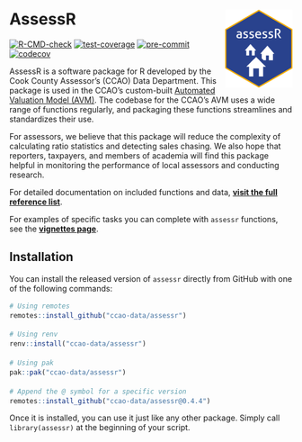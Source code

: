 
<!-- README.md is generated from README.Rmd. Please edit that file -->

# AssessR <a href="https://github.com/ccao-data/assessr"><img src="man/figures/logo.png" align="right" height="139"/></a>

[![R-CMD-check](https://github.com/ccao-data/assessr/actions/workflows/R-CMD-check.yaml/badge.svg)](https://github.com/ccao-data/assessr/actions/workflows/R-CMD-check.yaml)
[![test-coverage](https://github.com/ccao-data/assessr/actions/workflows/test-coverage.yaml/badge.svg)](https://github.com/ccao-data/assessr/actions/workflows/test-coverage.yaml)
[![pre-commit](https://github.com/ccao-data/assessr/actions/workflows/pre-commit.yaml/badge.svg)](https://github.com/ccao-data/assessr/actions/workflows/pre-commit.yaml)
[![codecov](https://codecov.io/gh/ccao-data/assessr/branch/master/graph/badge.svg)](https://codecov.io/gh/ccao-data/assessr)

AssessR is a software package for R developed by the Cook County
Assessor’s (CCAO) Data Department. This package is used in the CCAO’s
custom-built [Automated Valuation Model
(AVM)](https://github.com/ccao-data/model-res-avm). The codebase for the
CCAO’s AVM uses a wide range of functions regularly, and packaging these
functions streamlines and standardizes their use.

For assessors, we believe that this package will reduce the complexity
of calculating ratio statistics and detecting sales chasing. We also
hope that reporters, taxpayers, and members of academia will find this
package helpful in monitoring the performance of local assessors and
conducting research.

For detailed documentation on included functions and data, [**visit the
full reference
list**](https://ccao-data.github.io/assessr/reference/index.html).

For examples of specific tasks you can complete with `assessr`
functions, see the [**vignettes
page**](https://ccao-data.github.io/assessr/articles/index.html).

## Installation

You can install the released version of `assessr` directly from GitHub
with one of the following commands:

``` r
# Using remotes
remotes::install_github("ccao-data/assessr")

# Using renv
renv::install("ccao-data/assessr")

# Using pak
pak::pak("ccao-data/assessr")

# Append the @ symbol for a specific version
remotes::install_github("ccao-data/assessr@0.4.4")
```

Once it is installed, you can use it just like any other package. Simply
call `library(assessr)` at the beginning of your script.
